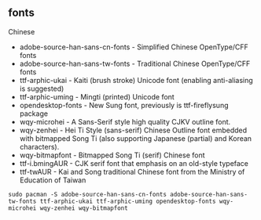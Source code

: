 fonts
---

Chinese

* adobe-source-han-sans-cn-fonts - Simplified Chinese OpenType/CFF fonts
* adobe-source-han-sans-tw-fonts - Traditional Chinese OpenType/CFF fonts
* ttf-arphic-ukai - Kaiti (brush stroke) Unicode font (enabling anti-aliasing is suggested)
* ttf-arphic-uming - Mingti (printed) Unicode font
* opendesktop-fonts - New Sung font, previously is ttf-fireflysung package
* wqy-microhei - A Sans-Serif style high quality CJKV outline font.
* wqy-zenhei - Hei Ti Style (sans-serif) Chinese Outline font embedded with bitmapped Song Ti (also supporting Japanese (partial) and Korean characters).
* wqy-bitmapfont - Bitmapped Song Ti (serif) Chinese font
* ttf-i.bmingAUR - CJK serif font that emphasis on an old-style typeface
* ttf-twAUR - Kai and Song traditional Chinese font from the Ministry of Education of Taiwan

```
sudo pacman -S adobe-source-han-sans-cn-fonts adobe-source-han-sans-tw-fonts ttf-arphic-ukai ttf-arphic-uming opendesktop-fonts wqy-microhei wqy-zenhei wqy-bitmapfont 
```
